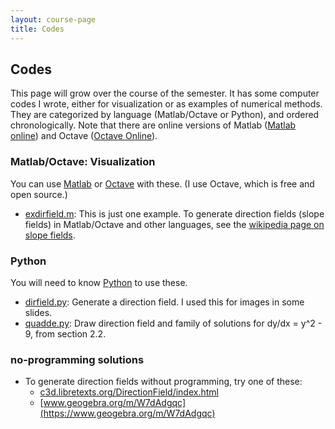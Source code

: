 ```yaml
---
layout: course-page
title: Codes
---
```


## Codes

This page will grow over the course of the semester.  It has some computer codes I wrote, either for visualization or as examples of numerical methods.  They are categorized by language (Matlab/Octave or Python), and ordered chronologically.  Note that there are online versions of Matlab ([Matlab online](https://matlab.mathworks.com/)) and Octave ([Octave Online](https://octave-online.net/)).

### Matlab/Octave: Visualization

You can use [Matlab](https://www.mathworks.com/products/matlab.html) or [Octave](https://www.gnu.org/software/octave/) with these.  (I use Octave, which is free and open source.)

* [exdirfield.m](assets/codes/F23/exdirfield.m):  This is just one example.  To generate direction fields (slope fields) in Matlab/Octave and other languages, see the [wikipedia page on slope fields](https://en.wikipedia.org/wiki/Slope_field#Software_for_plotting_slope_fields).

<!--
* [streamcyl.m](assets/codes/F23/streamcyl.m): Generate a contour figure, showing streamlines around a cylinder, for Example 5 in the slides for section 2.4.

### Matlab/Octave: Numerical methods

* [simpleeuler.m](assets/codes/F23/simpleeuler.m): Solve the simplest ODE IVP (y'=y,y(0)=1) by the Euler method.  See the slides for section 2.6.
/-->

### Python

You will need to know [Python](https://www.python.org/) to use these.

* [dirfield.py](assets/codes/F23/dirfield.py):  Generate a direction field.  I used this for images in some slides.
* [quadde.py](assets/codes/F23/quadde.py):  Draw direction field and family of solutions for dy/dx = y^2 - 9, from section 2.2.

### no-programming solutions

* To generate direction fields without programming, try one of these:
    * [c3d.libretexts.org/DirectionField/index.html](https://c3d.libretexts.org/DirectionField/index.html)
    * [www.geogebra.org/m/W7dAdgqc](https://www.geogebra.org/m/W7dAdgqc)
